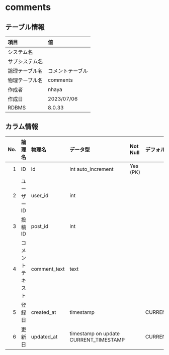 # comments


## テーブル情報


| 項目                           | 値                                                                                                   |
|:-------------------------------|:-----------------------------------------------------------------------------------------------------|
| システム名                     |                                                                                                      |
| サブシステム名                 |                                                                                                      |
| 論理テーブル名                 | コメントテーブル                                                                                     |
| 物理テーブル名                 | comments                                                                                             |
| 作成者                         | nhaya                                                                                                |
| 作成日                         | 2023/07/06                                                                                           |
| RDBMS                          |  8.0.33                                                                                              |






## カラム情報


| No. | 論理名                         | 物理名                         | データ型                       | Not Null | デフォルト           | 備考                           |
|----:|:-------------------------------|:-------------------------------|:-------------------------------|:---------|:---------------------|:-------------------------------|
|   1 | ID                             | id                             | int auto_increment             | Yes (PK) |                      |                                |
|   2 | ユーザーID                     | user_id                        | int                            |          |                      |                                |
|   3 | 投稿ID                         | post_id                        | int                            |          |                      |                                |
|   4 | コメントテキスト               | comment_text                   | text                           |          |                      |                                |
|   5 | 登録日                         | created_at                     | timestamp                      |          | CURRENT_TIMESTAMP    |                                |
|   6 | 更新日                         | updated_at                     | timestamp on update CURRENT_TIMESTAMP |          | CURRENT_TIMESTAMP    |                                |




<!--stackedit_data:
eyJoaXN0b3J5IjpbLTkzODM4NzA5M119
-->